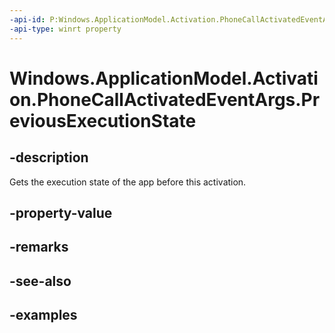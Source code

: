 ```yaml
---
-api-id: P:Windows.ApplicationModel.Activation.PhoneCallActivatedEventArgs.PreviousExecutionState
-api-type: winrt property
---
```


# Windows.ApplicationModel.Activation.PhoneCallActivatedEventArgs.PreviousExecutionState

<!--
public Windows.ApplicationModel.Activation.ApplicationExecutionState PreviousExecutionState { get; }
-->


## -description

Gets the execution state of the app before this activation.

## -property-value

## -remarks

## -see-also

## -examples



